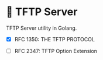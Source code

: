 # 🎿 TFTP Server
TFTP Server utility in Golang.

- [x] RFC 1350: THE TFTP PROTOCOL
- [ ] RFC 2347: TFTP Option Extension

